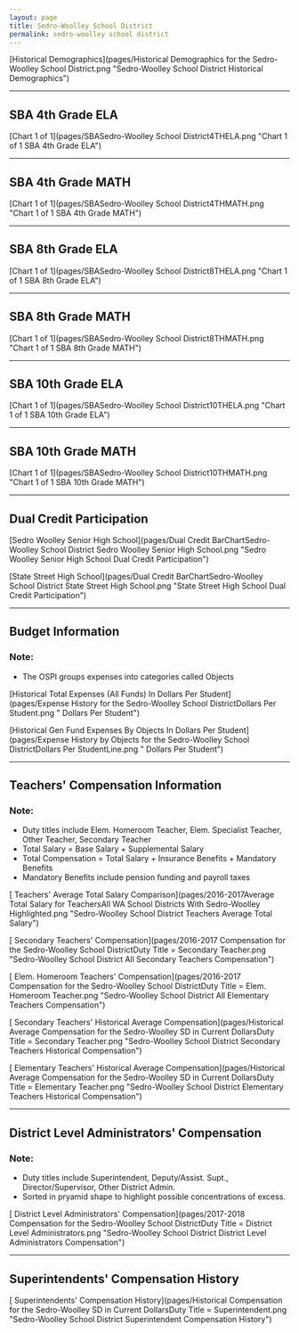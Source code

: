 ```yaml
---
layout: page
title: Sedro-Woolley School District
permalink: sedro-woolley school district
---
```



[Historical Demographics](pages/Historical Demographics for the Sedro-Woolley School District.png "Sedro-Woolley School District Historical Demographics")

___

## SBA 4th Grade ELA

[Chart 1 of 1](pages/SBASedro-Woolley School District4THELA.png "Chart 1 of 1 SBA 4th Grade ELA")


___

## SBA 4th Grade MATH

[Chart 1 of 1](pages/SBASedro-Woolley School District4THMATH.png "Chart 1 of 1 SBA 4th Grade MATH")


___

## SBA 8th Grade ELA

[Chart 1 of 1](pages/SBASedro-Woolley School District8THELA.png "Chart 1 of 1 SBA 8th Grade ELA")


___

## SBA 8th Grade MATH

[Chart 1 of 1](pages/SBASedro-Woolley School District8THMATH.png "Chart 1 of 1 SBA 8th Grade MATH")


___

## SBA 10th Grade ELA

[Chart 1 of 1](pages/SBASedro-Woolley School District10THELA.png "Chart 1 of 1 SBA 10th Grade ELA")


___

## SBA 10th Grade MATH

[Chart 1 of 1](pages/SBASedro-Woolley School District10THMATH.png "Chart 1 of 1 SBA 10th Grade MATH")


___

## Dual Credit Participation

[Sedro Woolley Senior High School](pages/Dual Credit BarChartSedro-Woolley School District Sedro Woolley Senior High School.png "Sedro Woolley Senior High School Dual Credit Participation")

[State Street High School](pages/Dual Credit BarChartSedro-Woolley School District State Street High School.png "State Street High School Dual Credit Participation")


___

## Budget Information
### Note:
- The OSPI groups expenses into categories called Objects

[Historical Total Expenses (All Funds) In Dollars Per Student](pages/Expense History for the Sedro-Woolley School DistrictDollars Per Student.png " Dollars Per Student")

[Historical Gen Fund Expenses By Objects In Dollars Per Student](pages/Expense History by Objects for the Sedro-Woolley School DistrictDollars Per StudentLine.png " Dollars Per Student")


___

## Teachers' Compensation Information
### Note:
- Duty titles include Elem. Homeroom Teacher, Elem. Specialist Teacher, Other Teacher, Secondary Teacher
- Total Salary = Base Salary + Supplemental Salary
- Total Compensation = Total Salary + Insurance Benefits + Mandatory Benefits
- Mandatory Benefits include pension funding and payroll taxes

[ Teachers' Average Total Salary Comparison](pages/2016-2017Average Total Salary for TeachersAll WA School Districts With Sedro-Woolley Highlighted.png "Sedro-Woolley School District Teachers Average Total Salary")

[ Secondary Teachers' Compensation](pages/2016-2017 Compensation for the Sedro-Woolley School DistrictDuty Title = Secondary Teacher.png "Sedro-Woolley School District All Secondary Teachers Compensation")

[ Elem. Homeroom Teachers' Compensation](pages/2016-2017 Compensation for the Sedro-Woolley School DistrictDuty Title = Elem. Homeroom Teacher.png "Sedro-Woolley School District All Elementary Teachers Compensation")

[ Secondary Teachers' Historical Average Compensation](pages/Historical Average Compensation for the Sedro-Woolley SD in Current DollarsDuty Title = Secondary Teacher.png "Sedro-Woolley School District Secondary Teachers Historical Compensation")

[ Elementary Teachers' Historical Average Compensation](pages/Historical Average Compensation for the Sedro-Woolley SD in Current DollarsDuty Title = Elementary Teacher.png "Sedro-Woolley School District Elementary Teachers Historical Compensation")


___

## District Level Administrators' Compensation

### Note:
- Duty titles include Superintendent, Deputy/Assist. Supt., Director/Supervisor, Other District Admin.
- Sorted in pryamid shape to highlight possible concentrations of excess.

[ District Level Administrators' Compensation](pages/2017-2018 Compensation for the Sedro-Woolley School DistrictDuty Title = District Level Administrators.png "Sedro-Woolley School District District Level Administrators Compensation")


___

## Superintendents' Compensation History

[ Superintendents' Compensation History](pages/Historical Compensation for the Sedro-Woolley SD in Current DollarsDuty Title = Superintendent.png "Sedro-Woolley School District Superintendent Compensation History")

